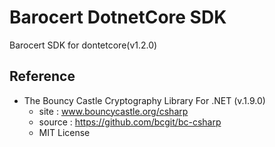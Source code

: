 # Barocert DotnetCore SDK

Barocert SDK for dontetcore(v1.2.0)
## Reference 
- The Bouncy Castle Cryptography Library For .NET (v.1.9.0)
  - site : www.bouncycastle.org/csharp 
  - source : https://github.com/bcgit/bc-csharp
  - MIT License
